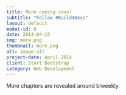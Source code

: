 ```yaml
---
title: More coming soon!
subtitle: "Follow #Build4Devs" 
layout: default
modal-id: 6
date: 2014-04-15
img: more.png
thumbnail: more.png
alt: image-alt
project-date: April 2014
client: Start Bootstrap
category: Web Development
---
```


More chapters are revealed around biweekly. 

